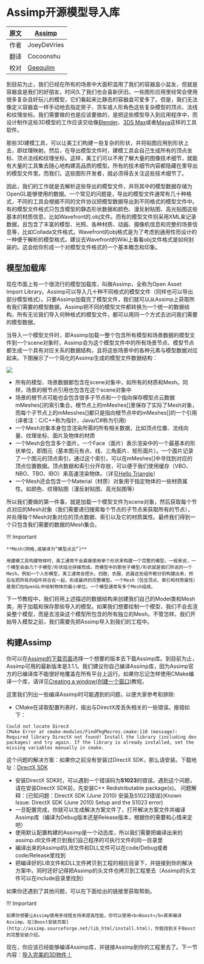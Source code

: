 # Assimp开源模型导入库

原文     | [Assimp](http://learnopengl.com/#!Model-Loading/Assimp)
      ---|---
作者     | JoeyDeVries
翻译     | Cocoonshu
校对     | [Geequlim](http://geequlim.com)


到目前为止，我们已经在所有的场景中大面积滥用了我们的容器盒小盆友，但就是容器盒是我们的好朋友，时间久了我们也会喜新厌旧。一些图形应用里经常会使用很多复杂且好玩儿的模型，它们看起来比静态的容器盒可爱多了。但是，我们无法像定义容器盒一样手动地去指定房子、货车或人形角色这些复杂模型的顶点、法线和纹理坐标。我们需要做的也是应该要做的，是把这些模型导入到应用程序中，而设计制作这些3D模型的工作应该交给像[Blender](http://www.blender.org/)、[3DS Max](http://www.autodesk.nl/products/3ds-max/overview)或者[Maya](http://www.autodesk.com/products/autodesk-maya/overview)这样的工具软件。

那些3D建模工具，可以让美工们构建一些复杂的形状，并将贴图应用到形状上去，即纹理映射。然后，在导出模型文件时，建模工具会自己生成所有的顶点坐标、顶点法线和纹理坐标。这样，美工们可以不用了解大量的图像技术细节，就能有大量的工具集去随心地构建高品质的模型。所有的技术细节内容都隐藏在里导出的模型文件里。而我们，这些图形开发者，就必须得去关注这些技术细节了。

因此，我们的工作就是去解析这些导出的模型文件，并将其中的模型数据存储为OpenGL能够使用的数据。一个常见的问题是，导出的模型文件通常有几十种格式，不同的工具会根据不同的文件协议把模型数据导出到不同格式的模型文件中。有的模型文件格式只包含模型的静态形状数据和颜色、漫反射贴图、高光贴图这些基本的材质信息，比如Wavefront的.obj文件。而有的模型文件则采用XML来记录数据，且包含了丰富的模型、光照、各种材质、动画、摄像机信息和完整的场景信息等，比如Collada文件格式。Wavefront的obj格式是为了考虑到通用性而设计的一种便于解析的模型格式。建议去Wavefront的Wiki上看看obj文件格式是如何封装的。这会给你形成一个对模型文件格式的一个基本概念和印象。

## 模型加载库

现在市面上有一个很流行的模型加载库，叫做Assimp，全称为Open Asset Import Library。Assimp可以导入几十种不同格式的模型文件（同样也可以导出部分模型格式）。只要Assimp加载完了模型文件，我们就可以从Assimp上获取所有我们需要的模型数据。Assimp把不同的模型文件都转换为一个统一的数据结构，所有无论我们导入何种格式的模型文件，都可以用同一个方式去访问我们需要的模型数据。

当导入一个模型文件时，即Assimp加载一整个包含所有模型和场景数据的模型文件到一个scene对象时，Assimp会为这个模型文件中的所有场景节点、模型节点都生成一个具有对应关系的数据结构，且将这些场景中的各种元素与模型数据对应起来。下图展示了一个简化的Assimp生成的模型文件数据结构：


![](http://learnopengl.com/img/model_loading/assimp_structure.png)


 - 所有的模型、场景数据都包含在scene对象中，如所有的材质和Mesh。同样，场景的根节点引用也包含在这个scene对象中
 - 场景的根节点可能也会包含很多子节点和一个指向保存模型点云数据mMeshes[]的索引集合。根节点上的mMeshes[]里保存了实际了Mesh对象，而每个子节点上的mMesshes[]都只是指向根节点中的mMeshes[]的一个引用(译者注：C/C++称为指针，Java/C#称为引用)
 - 一个Mesh对象本身包含渲染所需的所有相关数据，比如顶点位置、法线向量、纹理坐标、面片及物体的材质
 - 一个Mesh会包含多个面片。一个Face（面片）表示渲染中的一个最基本的形状单位，即图元（基本图元有点、线、三角面片、矩形面片）。一个面片记录了一个图元的顶点索引，通过这个索引，可以在mMeshes[]中寻找到对应的顶点位置数据。顶点数据和索引分开存放，可以便于我们使用缓存（VBO、NBO、TBO、IBO）来高速渲染物体。（详见[Hello Triangle](http://www.learnopengl.com/#!Getting-started/Hello-Triangle)）
 - 一个Mesh还会包含一个Material（材质）对象用于指定物体的一些材质属性。如颜色、纹理贴图（漫反射贴图、高光贴图等）

所以我们要做的第一件事，就是加载一个模型文件为scene对象，然后获取每个节点对应的Mesh对象（我们需要递归搜索每个节点的子节点来获取所有的节点），并处理每个Mesh对象对应的顶点数据、索引以及它的材质属性。最终我们得到一个只包含我们需要的数据的Mesh集合。

!!! Important

    **Mesh(网格,或被译为“模型点云”)**
    
    用建模工具构建物体时，美工通常不会直接使用单个形状来构建一个完整的模型。一般来说，一个模型会由几个子模型/形状组合拼接而成。而模型中的那些子模型/形状就是我们所说的一个Mesh。例如一个人形模型，美工通常会把头、四肢、衣服、武器这些组件都分别构建出来，然后在把所有的组件拼合在一起，形成最终的完整模型。一个Mesh（包含顶点、索引和材质属性）是我们在OpenGL中绘制物体的最小单位。一个模型通常有多个Mesh组成。

下一节教程中，我们将用上述描述的数据结构来创建我们自己的Model类和Mesh类，用于加载和保存那些导入的模型。如果我们想要绘制一个模型，我们不会去渲染整个模型，而是去渲染这个模型所包含的所有独立的Mesh。不管怎样，我们开始导入模型之前，我们需要先把Assimp导入到我们的工程中。

## 构建Assimp

你可以在[Assimp的下载页面](http://assimp.sourceforge.net/main_downloads.html)选择一个想要的版本去下载Assimp库。到目前为止，Assimp可用的最新版本是3.1.1。我们建议你自己编译Assimp库，因为Assimp官方的已编译库不能很好地覆盖在所有平台上运行。如果你忘记怎样使用CMake编译一个库，请详见[Creating a window(创建一个窗口)](http://www.learnopengl.com/#!Getting-started/Creating-a-window)教程。

这里我们列出一些编译Assimp时可能遇到的问题，以便大家参考和排除:

 - CMake在读取配置列表时，报出与DirectX库丢失相关的一些错误。报错如下：
 
```
Could not locate DirecX
CMake Error at cmake-modules/FindPkgMacros.cmake:110 (message):
Required library DirectX not found! Install the library (including dev packages) and try again. If the library is already installed, set the missing variables manually in cmake.
```

这个问题的解决方案：如果你之前没有安装过DirectX SDK，那么请安装。下载地址：[DirectX SDK](http://www.microsoft.com/en-us/download/details.aspx?id=6812)
 - 安装DirectX SDK时，可以遇到一个错误码为<b>S1023</b>的错误。遇到这个问题，请在安装DirectX SDK前，先安装C++ Redistributable package(s)。
  问题解释：[已知问题：DirectX SDK (June 2010) 安装及S1023错误](Known Issue: DirectX SDK (June 2010) Setup and the S1023 error)
 - 一旦配置完成，你就可以生成解决方案文件了，打开解决方案文件并编译Assimp库（编译为Debug版本还是Release版本，根据你的需要和心情来定吧）
 - 使用默认配置构建的Assimp是一个动态库，所以我们需要把编译出来的assimp.dll文件拷贝到我们自己程序的可执行文件的同一目录里
 - 编译出来的Assimp的LIB文件和DLL文件可以在code/Debug或者code/Release里找到
 - 把编译好的LIB文件和DLL文件拷贝到工程的相应目录下，并链接到你的解决方案中。同时还好记得把Assimp的头文件也拷贝到工程里去（Assimp的头文件可以在include目录里找到）

如果你还遇到了其他问题，可以在下面给出的链接里获取帮助。

!!! Important

    如果你想要让Assimp使用多线程支持来提高性能，你可以使用<b>Boost</b>库来编译 Assimp。在[Boost安装页面](http://assimp.sourceforge.net/lib_html/install.html)，你能找到关于Boost的完整安装介绍。

现在，你应该已经能够编译Assimp库，并链接Assimp到你的工程里去了。下一节内容：[导入完美的3D物件！](http://learnopengl-cn.readthedocs.org/zh/latest/03%20Model%20Loading/02%20Mesh/)
